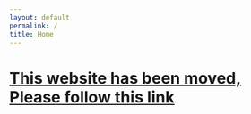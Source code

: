 ```yaml
---
layout: default
permalink: /
title: Home
---
```

<!-- manual redirect for older browsers that do not support meta http-equiv="refresh" redirect -->
<p><h1><a href="http://opendatainitiative.github.io/">This website has been moved, Please follow this link</a></h1></p>
